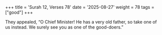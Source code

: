 +++
title = 'Surah 12, Verses 78'
date = '2025-08-27'
weight = 78
tags = ["good"]
+++

They appealed, “O Chief Minister! He has a very old father, so take one of us instead. We surely see you as one of the good-doers.”
